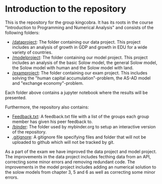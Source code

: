 # Introduction to the repository
This is the repository for the group kingcobra. It has its roots in the course "Introduction to Programming and Numerical Analysis" and consists of the following folders:

* [/dataproject](/dataproject): The folder containing our data project. This project includes an analysis of growth in GDP and growth in EDU for a wide variety of countries. 
* [/modelproject](/modelproject): The folder containing our model project. This project includes an analysis of the basic Solow model, the general Solow model, the Solow model with human and the Solow model with land.
* [/examproject](/examproject): The folder containing our exam project. This includes solving the "human capital accumulation"-problem, the AS-AD model and "exchange economy"-problem.

Each folder above contains a jupyter notebook where the results will be presented.

Furthermore, the repository also contains: 
* [Feedback.txt](/Feedback.txt): A feedback.txt file with a list of the groups each group member has given his peer feedback to. 
* [/binder](/binder/): The folder used by mybinder.org to setup an interactive version of the repository.
* [.gitignore](/.gitignore): A gitignore file specifying files and folder that will not be uploaded to github which will not be tracked by git. 

As a part of the exam we have improved the data project and model project. The improvements in the data project includes fecthing data from an API, correcting some minor errors and removing redundant code. The improvements in the model project includes adding an numerical solution to the solow models from chapter 3, 5 and 6 as well as correcting some minor errors.
